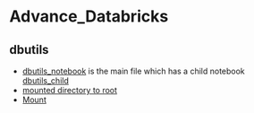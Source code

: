 # Advance_Databricks

## dbutils 
- [dbutils_notebook](https://github.com/vaibhavgaur20/Advance_Databricks/blob/main/Intro-to-dbutils.ipynb) is the main file which has a child notebook [dbutils_child](https://github.com/vaibhavgaur20/Advance_Databricks/blob/main/child-notebook.ipynb)
- [mounted directory to root](https://github.com/vaibhavgaur20/Advance_Databricks/blob/main/04-Working%20with%20DBFS%20-%20Exercise.ipynb)
- [Mount](https://github.com/vaibhavgaur20/Advance_Databricks/blob/main/05-Mounting%20ADLS%20Gen2%20storage%20to%20DBFS%20-%20Exercise.ipynb)
